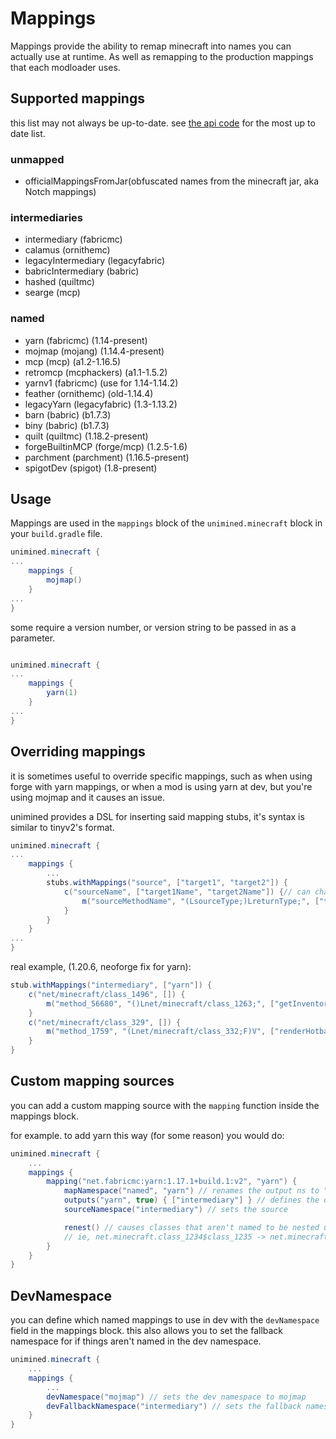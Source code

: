 # Mappings

Mappings provide the ability to remap minecraft into names you can actually use at runtime.
As well as remapping to the production mappings that each modloader uses.

## Supported mappings
this list may not always be up-to-date.
see [the api code](/src/api/kotlin/xyz/wagyourtail/unimined/api/mapping/MappingsConfig.kt) for the most up to date list.

### unmapped
* officialMappingsFromJar(obfuscated names from the minecraft jar, aka Notch mappings)

### intermediaries
* intermediary (fabricmc)
* calamus (ornithemc)
* legacyIntermediary (legacyfabric)
* babricIntermediary (babric)
* hashed (quiltmc)
* searge (mcp)

### named
* yarn (fabricmc) (1.14-present)
* mojmap (mojang) (1.14.4-present)
* mcp (mcp) (a1.2-1.16.5)
* retromcp (mcphackers) (a1.1-1.5.2)
* yarnv1 (fabricmc) (use for 1.14-1.14.2)
* feather (ornithemc) (old-1.14.4)
* legacyYarn (legacyfabric) (1.3-1.13.2)
* barn (babric) (b1.7.3)
* biny (babric) (b1.7.3)
* quilt (quiltmc) (1.18.2-present)
* forgeBuiltinMCP (forge/mcp) (1.2.5-1.6)
* parchment (parchment) (1.16.5-present)
* spigotDev (spigot) (1.8-present)

## Usage

Mappings are used in the `mappings` block of the `unimined.minecraft` block in your `build.gradle` file.
```gradle
unimined.minecraft {
...
    mappings {
        mojmap()
    }
...
}
```

some require a version number, or version string to be passed in as a parameter.
```gradle

unimined.minecraft {
...
    mappings {
        yarn(1)
    }
...
}
```

## Overriding mappings

it is sometimes useful to override specific mappings, such as when using forge with yarn mappings, or when a mod is using yarn
at dev, but you're using mojmap and it causes an issue.

unimined provides a DSL for inserting said mapping stubs, it's syntax is similar to tinyv2's format.
```gradle
unimined.minecraft {
...
    mappings {
        ...
        stubs.withMappings("source", ["target1", "target2"]) {
            c("sourceName", ["target1Name", "target2Name"]) {// can change the target names of a class, or use null/empty list to skip
                m("sourceMethodName", "(LsourceType;)LreturnType;", ["target1MethodName"]) // can change the target names of a method, or use nulls/empty list to skip
            }
        }
    }
...
}
```

real example, (1.20.6, neoforge fix for yarn):
```gradle
stub.withMappings("intermediary", ["yarn"]) {
    c("net/minecraft/class_1496", []) {
        m("method_56680", "()Lnet/minecraft/class_1263;", ["getInventoryVanilla"])
    }
    c("net/minecraft/class_329", []) {
        m("method_1759", "(Lnet/minecraft/class_332;F)V", ["renderHotbarVanilla"])
    }
}
```

## Custom mapping sources

you can add a custom mapping source with the `mapping` function inside the mappings block.

for example. to add yarn this way (for some reason) you would do:
```gradle
unimined.minecraft {
    ...
    mappings {
        mapping("net.fabricmc:yarn:1.17.1+build.1:v2", "yarn") {
            mapNamespace("named", "yarn") // renames the output ns to "yarn"
            outputs("yarn", true) { ["intermediary"] } // defines the output ns as yarn, is named, and depends on intermediary mappings
            sourceNamespace("intermediary") // sets the source

            renest() // causes classes that aren't named to be nested under their parent class's name,
            // ie, net.minecraft.class_1234$class_1235 -> net.minecraft.NamedNameFor1234$class_1235
        }
    }
}
```

## DevNamespace

you can define which named mappings to use in dev with the `devNamespace` field in the mappings block.
this also allows you to set the fallback namespace for if things aren't named in the dev namespace.
```gradle
unimined.minecraft {
    ...
    mappings {
        ...
        devNamespace("mojmap") // sets the dev namespace to mojmap
        devFallbackNamespace("intermediary") // sets the fallback namespace to intermediary
    }
}
```